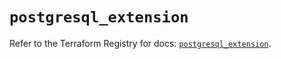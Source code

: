 # `postgresql_extension`

Refer to the Terraform Registry for docs: [`postgresql_extension`](https://registry.terraform.io/providers/cyrilgdn/postgresql/1.24.0/docs/resources/extension).
